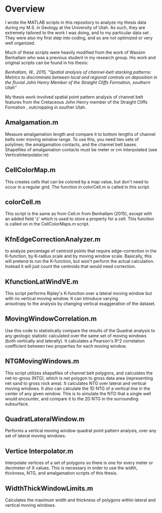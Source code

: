 # Overview
I wrote the MATLAB scripts in this repository to analyze my thesis data
 during my M.S. in Geology at the University of Utah. As such, they are
  extremely tailored to the work I was doing, and to my particular data set
  . They were also my first step into coding, and so are not optimized or
   very well organized.

Much of these scripts were heavily modified from the work of Wassim Benhallam
 who was a previous student in my research group. His work and original
  scripts can be found in his thesis:
  
  _Benhallam, W., 2015, "Spatial analysis of channel-belt
stacking patterns: Metrics to discriminate between local and regional
controls on deposition in the fluvial John Henry Member of the 
Straight Cliffs Formation, southern Utah"_

My thesis work involved spatial point pattern analysis of channel belt features 
from the Cretaceous John Henry member of the Straight Cliffs Formation
, outcropping in souther Utah. 


## Amalgamation.m
Measure amalgamation length and compare it to bottom lengths of 
channel belts over moving window range. To use this, you need two 
sets of polylines; the amalgamation contacts, and the channel belt 
bases. Shapefiles of amalgamation contacts must be meter or cm 
interpolated (see VerticeInterpolator.m)

## CellColorMap.m
This creates cells that can be colored by a map value, but don't need
to occur in a regular grid. The function in colorCell.m is called in this
script.

## colorCell.m
This script is the same as from Cell.m from Benhallam (2015), except
with an added field 'z' which is used to store a property for a cell.
This function is called on in the CellColorMaps.m script.

## KfnEdgeCorrectionAnalyzer.m
to analyze percentage of centroid points that require edge-correction 
in the K-function, by K-radius scale and by moving window scale.
Basically, this will pretend to run the K-function, but won't perform
the actual calculation. Instead it will just count the centroids that
would need correction.

## KfunctionLatWindVE.m
This script performs Ripley's K-function over a lateral moving window 
but with no vertical moving window. It can introduce varying  
anisotropy to the analysis by changing vertical exaggeration of the 
dataset. 

## MovingWindowCorrelation.m
Use this code to statistically compare the results of the Quadrat
analysis to any geologic statistic calculated over the same set of
moving windows (both vertically and laterally). It calculates a
Pearson's R^2 correlation coefficient between two properties for each
moving window.

## NTGMovingWindows.m
This script utilizes shapefiles of channel belt polygons, and
calculates the net-to-gross (NTG), which is net polygon to gross data
area (representing net sand to gross rock area). It calculates NTG
over lateral and vertical moving windows. It also can calculate the 
1D NTG of a vertical line in the center of any given window. This is 
to simulate the NTG that a single well would encounter, and compare
it to the 2D NTG in the surrounding subsurface. 

## QuadratLateralWindow.m
Performs a vertical moving window quadrat point pattern analysis, 
over any set of lateral moving windows.

## Vertice Interpolator.m
Interpolate vertices of a set of polygons so there is one for every 
meter or decimeter of X values. This is necessary in order to use
the width, thickness, NTG, and amalgamation scripts of this thesis.

## WidthThickWindowLimits.m
Calculates the maximum width and thickness of polygons within 
lateral and vertical moving windows.
